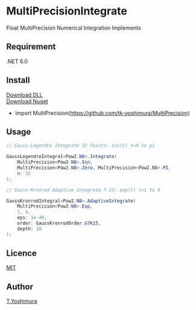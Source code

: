 # MultiPrecisionIntegrate
 Float MultiPrecision Numerical Integration Implements

## Requirement
.NET 6.0

## Install

[Download DLL](https://github.com/tk-yoshimura/MultiPrecisionIntegrate/releases)  
[Download Nuget](https://www.nuget.org/packages/tyoshimura.multiprecision.integrate/)  

- Import MultiPrecision(https://github.com/tk-yoshimura/MultiPrecision)

## Usage
```csharp
// Gauss-Legendre Integrate 32 Points: sin(t) t=0 to pi

GaussLegendreIntegral<Pow2.N8>.Integrate(
    MultiPrecision<Pow2.N8>.Sin, 
    MultiPrecision<Pow2.N8>.Zero, MultiPrecision<Pow2.N8>.PI, 
    n: 32
);

// Gauss-Kronrod Adaptive Integrate 7-15: exp(t) t=1 to 4

GaussKronrodIntegral<Pow2.N8>.AdaptiveIntegrate(
    MultiPrecision<Pow2.N8>.Exp, 
    1, 4, 
    eps: 1e-40, 
    order: GaussKronrodOrder.G7K15, 
    depth: 10
);
```

## Licence
[MIT](https://github.com/tk-yoshimura/MultiPrecisionIntegrate/blob/main/LICENSE)

## Author

[T.Yoshimura](https://github.com/tk-yoshimura)
